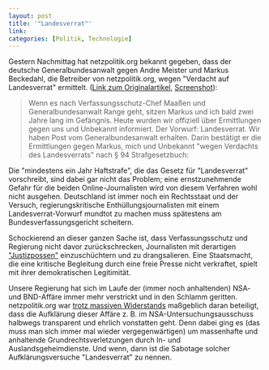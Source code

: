 ```yaml
---
layout: post
title: '"Landesverrat"'
link: 
categories: [Politik, Technologie]
---
```


Gestern Nachmittag hat netzpolitik.org bekannt gegeben, dass der deutsche Generalbundesanwalt gegen Andre Meister und Markus Beckedahl, die Betreiber von netzpolitik.org, wegen "Verdacht auf Landesverrat" ermittelt. ([Link zum Originalartikel](https://netzpolitik.org/2015/verdacht-des-landesverrats-generalbundesanwalt-ermittelt-doch-auch-gegen-uns-nicht-nur-unsere-quellen/), [Screenshot](https://twitter.com/netzpolitik/status/626809013540397056)):

> Wenn es nach Verfassungsschutz-Chef Maaßen und Generalbundesanwalt Range geht, sitzen Markus und ich bald zwei Jahre lang im Gefängnis. Heute wurden wir offiziell über Ermittlungen gegen uns und Unbekannt informiert. Der Vorwurf: Landesverrat.
> Wir haben Post vom Generalbundesanwalt erhalten. Darin bestätigt er die Ermittlungen gegen Markus, mich und Unbekannt "wegen Verdachts des Landesverrats" nach § 94 Strafgesetzbuch:

Die "mindestens ein Jahr Haftstrafe", die das Gesetz für "Landesverrat" vorschreibt, sind dabei gar nicht das Problem; eine ernstzunehmende Gefahr für die beiden Online-Journalisten wird von diesem Verfahren wohl nicht ausgehen. Deutschland ist immer noch ein Rechtsstaat und der Versuch, regierungskritische Enthüllungsjournalisten mit einem Landesverrat-Vorwurf mundtot zu machen muss spätestens am Bundesverfassungsgericht scheitern.

Schockierend an dieser ganzen Sache ist, dass Verfassungsschutz und Regierung nicht davor zurückschrecken, Journalisten mit derartigen ["Justizpossen"](http://www.djv.de/startseite/profil/der-djv/pressebereich-download/pressemitteilungen/detail/article/justizposse-gegen-journalisten.html) einzuschüchtern und zu drangsalieren. Eine Staatsmacht, die eine kritische Begleitung durch eine freie Presse nicht verkraftet, spielt mit ihrer demokratischen Legitimität.

Unsere Regierung hat sich im Laufe der (immer noch anhaltenden) NSA- und BND-Affäre immer mehr verstrickt und in den Schlamm geritten. netzpolitik.org war [trotz massiven Widerstands](http://www.zeit.de/politik/deutschland/2014-10/bnd-nsa-ausschuss-netzpolitik-blog) maßgeblich daran beteiligt, dass die Aufklärung dieser Affäre z. B. im NSA-Untersuchungsausschuss halbwegs transparent und ehrlich vonstatten geht. Denn dabei ging es (das muss man sich immer mal wieder vergegenwärtigen) um massenhafte und anhaltende Grundrechtsverletzungen durch In- und Auslandsgeheimdienste. Und wenn, dann ist die Sabotage solcher Aufklärungsversuche "Landesverrat" zu nennen. 